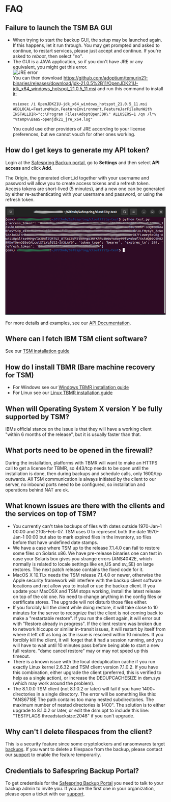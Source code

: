 FAQ
======


## Failure to launch the TSM BA GUI
 - When trying to start the backup GUI, the setup may be launched again.
 If this happens, let it run through. You may get prompted and asked to continue, 
 to restart services, please just accept and continue. If you're asked to *reboot*, then select "no".
 - The GUI is a JAVA application, 
      so if you don't have JRE or any equivalent, you might get this error.<br/>
      ![JRE error](../images/baas-jre-error.png)<br/>
      You can then download https://github.com/adoptium/temurin21-binaries/releases/download/jdk-21.0.5%2B11/OpenJDK21U-jdk_x64_windows_hotspot_21.0.5_11.msi and
      run this command to install it:
      ```shell
      msiexec /i OpenJDK21U-jdk_x64_windows_hotspot_21.0.5_11.msi ADDLOCAL=FeatureMain,FeatureEnvironment,FeatureJarFileRunWith INSTALLDIR="c:\Program Files\AdoptOpenJDK\" ALLUSERS=1 /qn /l*v "%temp%\BaaS-openjdk21_jre_x64.log"
      ```
      You could use other providers of JRE according to your license preferences, 
      but we cannot vouch for other ones working.

## How do I get keys to generate my API token?

Login at the <a target="_blank" href="https://portal.backup.sto2.safedc.net/">
Safespring Backup portal</a>, go to **Settings** and then select **API access** 
and click **Add**.

The Origin, the generated client_id together with your username and password 
will allow you to create access tokens and a refresh token. Access tokens
are short-lived (5 minutes), and a new one can be generated by either 
re-authenticating with your username and password, 
or using the refresh token.

![Keys](./images/accesstoken.png)

For more details and examples, 
see our [API Documentation](./automation/rest-api.md).

## Where can I fetch IBM TSM client software?

See our [TSM installation guide](./install/overview.md)

## How do I install TBMR (Bare machine recovery for TSM)

- For Windows see our [Windows TBMR installation guide](recovery/windows-recovery.md)
- For Linux see our [Linux TBMR installation guide](recovery/linux-recovery.md)


## When will Operating System X version Y be fully supported by TSM?

IBMs official stance on the issue is that they will have a working client 
"within 6 months of the release", 
but it is usually faster than that.

## What ports need to be opened in the firewall?

During the installation, 
platforms with TBMR will want to make an HTTPS call to get a license for TBMR, 
so 443/tcp needs to be open until the installation is done, 
then during backups and schedule calls, only 1600/tcp outwards.
All TSM communication is always initiated by the client to our server,
no inbound ports need to be configured, so installation and operations behind 
NAT are ok.

## What known issues are there with the clients and the services on top of TSM?

- You currently can't take backups of files with dates outside 1970-Jan-1 00:00 
  and 2105-Feb-07. 
  TSM uses 0 to represent both the date 1970-Jan-1 00:00 but also to mark 
  expired files in the inventory, so files before that have undefined date 
  stamps.
- We have a case where TSM up to the release 7.1.4.0 can fail to restore some 
  files on Solaris x86. 
  We have pre-release binaries one can test in case your Solaris box gives you 
  strange errors 
  (ANS4042E, which normally is related to locale settings like en_US and sv_SE) 
  on large restores. The next patch release contains the fixed code for it.
- MacOS X 10.11.x needs the TSM release 7.1.4.0 or newer, otherwise the Apple security framework will interfere with the backup client software locations and not allow you to install or use the backup client. If you update your MacOSX and TSM stops working, install the latest release on top of the old one. No need to change anything in the config files or certificate stores. The upgrade will not disturb those files either.
- If you forcibly kill the client while doing restore, it will take close to 10 minutes for the server to recognize that the client is not coming back to make a "restartable restore". If you run the client again, it will error out with "Restore already in progress". If the client restore was broken due to network hiccups or similar in-transit issues, it will restart by itself from where it left off as long as the issue is resolved within 10 minutes. If you forcibly kill the client, it will forget that it had a session running, and you will have to wait until 10 minutes pass before being able to start a new full restore. "dsmc cancel restore" may or may not speed up this timeout.
- There is a known issue with the local deduplication cache if you run exactly Linux kernel 2.6.32 and TSM client version 7.1.0.2. If you have this combination, either upgrade the client (preferred, this is verified to help as a single action), or increase the DEDUPCACHESIZE in dsm.sys (which may work around the problem).
- The 8.1.0.0 TSM client (not 8.1.0.2 or later) will fail if you have 1400+ directories in a single directory. The error will be something like this: "ANS6718E The path contains too many nested subdirectories. The maximum number of nested directories is 1400". The solution is to either upgrade to 8.1.0.2 or later, or edit the dsm.opt to include this line: "TESTFLAGS threadstacksize:2048" if you can't upgrade.

## Why can't I delete filespaces from the client?

This is a security feature since some cryptolockers and ransomwares target 
[backups][ransomware]. 
If you want to delete a filespace from the backup, 
please contact our [support](../service/support.md) to enable the feature temporarily.

## Credentials to Safespring Backup Portal?

To get credentials for the [Safespring Backup Portal](https://portal.backup.sto2.safedc.net/) you need to talk to 
your backup admin to invite you. 
If you are the first one in your organization, 
please open a ticket with our [support](../service/support.md).

[ransomware]:https://web.archive.org/web/20200218233114/http://www.backupcentral.com/forum/5/254427/ransomware_deleted_tsm_backups_from_node
[baas-portal]:https://portal.backup.sto2.safedc.net/